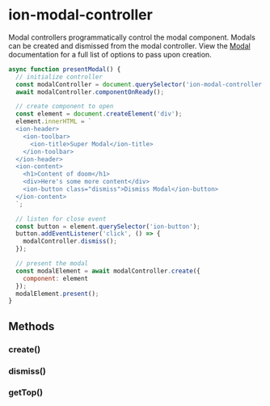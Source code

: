 ---
---
# ion-modal-controller

Modal controllers programmatically control the modal component. Modals can be created and dismissed from the modal controller. View the [Modal](../../modal/Modal) documentation for a full list of options to pass upon creation.


```javascript
async function presentModal() {
  // initialize controller
  const modalController = document.querySelector('ion-modal-controller');
  await modalController.componentOnReady();

  // create component to open
  const element = document.createElement('div');
  element.innerHTML = `
  <ion-header>
    <ion-toolbar>
      <ion-title>Super Modal</ion-title>
    </ion-toolbar>
  </ion-header>
  <ion-content>
    <h1>Content of doom</h1>
    <div>Here's some more content</div>
    <ion-button class="dismiss">Dismiss Modal</ion-button>
  </ion-content>
  `;

  // listen for close event
  const button = element.querySelector('ion-button');
  button.addEventListener('click', () => {
    modalController.dismiss();
  });

  // present the modal
  const modalElement = await modalController.create({
    component: element
  });
  modalElement.present();
}
```

<h2>Methods</h2>
<dl>

<dt><h3>create()</h3></dt>
<dd></dd>

<dt><h3>dismiss()</h3></dt>
<dd></dd>

<dt><h3>getTop()</h3></dt>
<dd></dd>

</dl>


